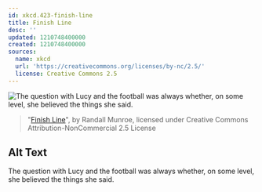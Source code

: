 ```yaml
---
id: xkcd.423-finish-line
title: Finish Line
desc: ''
updated: 1210748400000
created: 1210748400000
sources:
  name: xkcd
  url: 'https://creativecommons.org/licenses/by-nc/2.5/'
  license: Creative Commons 2.5
---
```

![The question with Lucy and the football was always whether, on some level, she believed the things she said.](https://imgs.xkcd.com/comics/finish_line.png)
> "[Finish Line](https://xkcd.com/423/)", by Randall Munroe, licensed under Creative Commons Attribution-NonCommercial 2.5 License

## Alt Text
The question with Lucy and the football was always whether, on some level, she believed the things she said.
